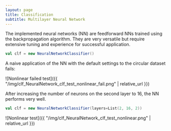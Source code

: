 ```yaml
---
layout: page
title: Classification
subtitle: Multilayer Neural Network
---
```


The implemented neural networks (NN) are feedforward NNs trained using the backpropagation algorithm. They are very versatile but require extensive tuning and experience for successful application.

```scala
val clf = new NeuralNetworkClassifier()
```

A naive application of the NN with the default settings to the circular dataset fails:

![Nonlinear failed test]({{ "/img/clf_NeuralNetwork_clf_test_nonlinear_fail.png" | relative_url }})

After increasing the number of neurons on the second layer to 16, the NN performs very well.

```scala
val clf = new NeuralNetworkClassifier(layers=List(2, 16, 2))
```

![Nonlinear test]({{ "/img/clf_NeuralNetwork_clf_test_nonlinear.png" | relative_url }})
